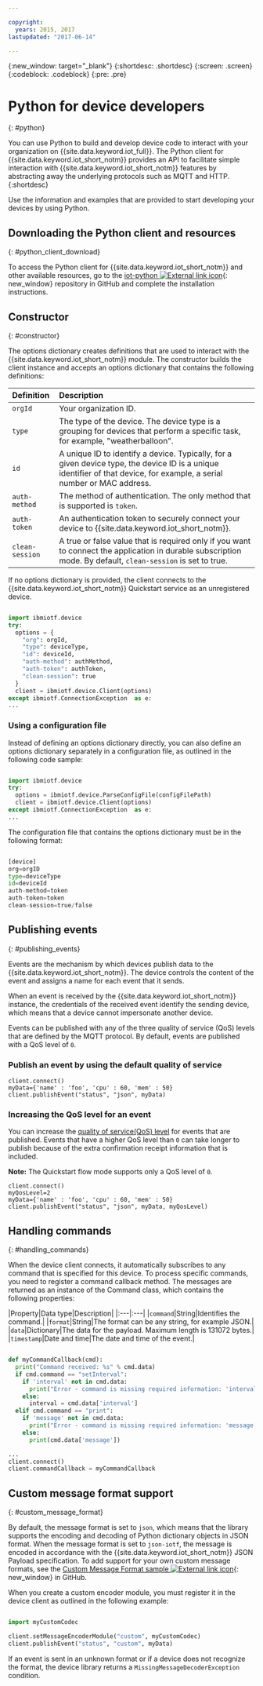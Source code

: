 ```yaml
---

copyright:
  years: 2015, 2017
lastupdated: "2017-06-14"

---
```


{:new_window: target="_blank"}
{:shortdesc: .shortdesc}
{:screen: .screen}
{:codeblock: .codeblock}
{:pre: .pre}


# Python for device developers
{: #python}

You can use Python to build and develop device code to interact with your organization on {{site.data.keyword.iot_full}}. The Python client for {{site.data.keyword.iot_short_notm}} provides an API to facilitate simple interaction with {{site.data.keyword.iot_short_notm}} features by abstracting away the underlying protocols such as MQTT and HTTP.
{:shortdesc}

Use the information and examples that are provided to start developing your devices by using Python.

## Downloading the Python client and resources
{: #python_client_download}

To access the Python client for {{site.data.keyword.iot_short_notm}} and other available resources, go to the [iot-python ![External link icon](../../../../icons/launch-glyph.svg "External link icon")](https://github.com/ibm-watson-iot/iot-python){: new_window} repository in GitHub and complete the installation instructions.

## Constructor
{: #constructor}

The options dictionary creates definitions that are used to interact with the {{site.data.keyword.iot_short_notm}} module. The constructor builds the client instance and accepts an options dictionary that contains the following definitions:

|Definition|Description |
|:---|:---|
|`orgId`|Your organization ID.|
|`type`|The type of the device. The device type is a grouping for devices that perform a specific task, for example, "weatherballoon".|
|`id`|A unique ID to identify a device. Typically, for a given device type, the device ID is a unique identifier of that device, for example, a serial number or MAC address.|
|`auth-method`|The method of authentication. The only method that is supported is `token`.|
|`auth-token`|An authentication token to securely connect your device to {{site.data.keyword.iot_short_notm}}.|
|`clean-session`|A true or false value that is required only if you want to connect the application in durable subscription mode. By default, `clean-session` is set to true.|

If no options dictionary is provided, the client connects to the {{site.data.keyword.iot_short_notm}} Quickstart service as an unregistered device.

```python

import ibmiotf.device
try:
  options = {
    "org": orgId,
    "type": deviceType,
    "id": deviceId,
    "auth-method": authMethod,
    "auth-token": authToken,
    "clean-session": true
  }
  client = ibmiotf.device.Client(options)
except ibmiotf.ConnectionException  as e:
...
```

### Using a configuration file

Instead of defining an options dictionary directly, you can also define an options dictionary separately in a configuration file, as outlined in the following code sample:

```python

import ibmiotf.device
try:
  options = ibmiotf.device.ParseConfigFile(configFilePath)
  client = ibmiotf.device.Client(options)
except ibmiotf.ConnectionException  as e:
...
```

The configuration file that contains the options dictionary must be in the following format:

```python

[device]
org=orgID
type=deviceType
id=deviceId
auth-method=token
auth-token=token
clean-session=true/false
```

## Publishing events
{: #publishing_events}

Events are the mechanism by which devices publish data to the {{site.data.keyword.iot_short_notm}}. The device controls the content of the event and assigns a name for each event that it sends.

When an event is received by the {{site.data.keyword.iot_short_notm}} instance, the credentials of the received event identify the sending device, which means that a device cannot impersonate another device.

Events can be published with any of the three quality of service (QoS) levels that are defined by the MQTT protocol.  By default, events are published with a QoS level of `0`.

### Publish an event by using the default quality of service

```
client.connect()
myData={'name' : 'foo', 'cpu' : 60, 'mem' : 50}
client.publishEvent("status", "json", myData)
```

### Increasing the QoS level for an event

You can increase the [quality of service(QoS) level](../../reference/mqtt/index.html#qos-levels) for events that are published. Events that have a higher QoS level than `0` can take longer to publish because of the extra confirmation receipt information that is included.

**Note:** The Quickstart flow mode supports only a QoS level of `0`.

```
client.connect()
myQosLevel=2
myData={'name' : 'foo', 'cpu' : 60, 'mem' : 50}
client.publishEvent("status", "json", myData, myQosLevel)
```
## Handling commands
{: #handling_commands}

When the device client connects, it automatically subscribes to any command that is specified for this device. To process specific commands, you need to register a command callback method. The messages are returned as an instance of the Command class, which contains the following properties:

|Property|Data type|Description|
|:---|:---|
|`command`|String|Identifies the command.|
|`format`|String|The format can be any string, for example JSON.|
|`data`|Dictionary|The data for the payload. Maximum length is 131072 bytes.|
|`timestamp`|Date and time|The date and time of the event.|


```python

def myCommandCallback(cmd):
  print("Command received: %s" % cmd.data)
  if cmd.command == "setInterval":
    if 'interval' not in cmd.data:
      print("Error - command is missing required information: 'interval'")
    else:
      interval = cmd.data['interval']
  elif cmd.command == "print":
    if 'message' not in cmd.data:
      print("Error - command is missing required information: 'message'")
    else:
      print(cmd.data['message'])

...
client.connect()
client.commandCallback = myCommandCallback
```

## Custom message format support
{: #custom_message_format}

By default, the message format is set to ``json``, which means that the library supports the encoding and decoding of Python dictionary objects in JSON format. When the message format is set to ``json-iotf``, the message is encoded in accordance with the {{site.data.keyword.iot_short_notm}} JSON Payload specification. To add support for your own custom message formats, see the [Custom Message Format sample ![External link icon](../../../../icons/launch-glyph.svg "External link icon")](https://github.com/ibm-watson-iot/iot-python/tree/master/samples/customMessageFormat){: new_window} in GitHub.

When you create a custom encoder module, you must register it in the device client as outlined in the following example:

```python

import myCustomCodec

client.setMessageEncoderModule("custom", myCustomCodec)
client.publishEvent("status", "custom", myData)
```
If an event is sent in an unknown format or if a device does not recognize the format, the device library returns a ``MissingMessageDecoderException`` condition.
